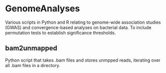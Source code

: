 # GenomeAnalyses
Various scripts in Python and R relating to genome-wide association studies (GWAS) and convergence-based analyses on bacterial data. 
To include permutation tests to establish significance thresholds.

## bam2unmapped
Python script that takes .bam files and stores unmpped reads, iterating over all .bam files in a directory.

